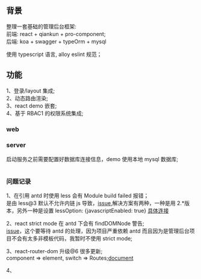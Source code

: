 ## 背景

整理一套基础的管理后台框架:  
前端: react + qiankun + pro-component;  
后端: koa + swagger + typeOrm + mysql

使用 typescript 语言, alloy eslint 规范；

## 功能

1、登录/layout 集成;  
2、动态路由渲染;  
3、react demo 嵌套;  
4、基于 RBAC1 的权限系统集成;

### web

### server

启动服务之前需要配置好数据库连接信息，demo 使用本地 mysql 数据库;

```

```

### 问题记录

1、在引用 antd 时使用 less 会有 Module build failed 报错；  
是由 less@3 默认不允许内链 js 导致，[issue](https://github.com/ant-design/ant-design/issues/7927),解决方案有两种，一种是用 2.\*版本，另外一种是设置 lessOption: {javascriptEnabled: true} [具体连接](https://www.jianshu.com/p/779abdd339a9)

2、react strict mode 在 antd 下会有 findDOMNode 警告;  
[issue](https://github.com/ant-design/pro-components/issues/1144)，这个要等待 antd 的处理，因为项目严重依赖 antd 而且因为是管理后台项目不会有太多非模板代码，我暂时不使用 strict mode;

3、react-router-dom 升级@6 很多更新;  
component => element, switch => Routes;[document](https://reactrouter.com/docs/en/v6/getting-started/overview)

4、
